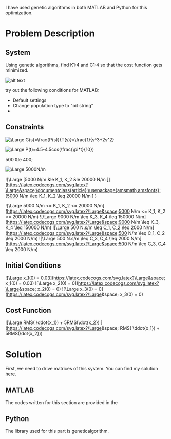 I have used genetic algorithms in both MATLAB and Python for this optimization.

# Problem Description

## System

Using genetic algorithms, find K1:4 and C1:4 so that the cost function gets minimized.

![alt text](https://github.com/sarajahedazad/Optimal-Design-of-a-Suspension-System/blob/main/Suspension_System.JPG)

try out the following conditions for MATLAB:
* Default settings
* Change population type to "bit string"
* 


## Constraints
![\Large G(s)=\frac{P(s)}{T(s)}=\frac{1}{s^3+2s^2}](https://latex.codecogs.com/svg.latex?\Large&space;G(s)=\frac{P(s)}{T(s)}=\frac{1}{s^3+2s^2+11s}) 

![\Large P(t)=4.5-4.5cos(\frac{\pi*t}{10})](https://latex.codecogs.com/svg.latex?\Large&space;P(t)=4.5-4.5cos(\frac{\pi*t}{10})) 


500 &le 400;

![\Large 5000N/m](https://latex.codecogs.com/svg.latex?\Large&space;5000N/m)

![\Large [5000 N/m &le K_1, K_2 &le 20000 N/m \]](https://latex.codecogs.com/svg.latex?\Large&space;\documentclass{article};\usepackage{amsmath,amsfonts};[5000 N/m \leq K_1, K_2 \leq 20000 N/m \] ) 

![\Large 5000 N/m <= K_1, K_2 <= 20000 N/m](https://latex.codecogs.com/svg.latex?\Large&space;5000 N/m <= K_1, K_2 <= 20000 N/m)
![\Large 9000 N/m \leq K_3, K_4 \leq 150000 N/m](https://latex.codecogs.com/svg.latex?\Large&space;9000 N/m \leq K_3, K_4 \leq 150000 N/m)
![\Large 500 N.s/m \leq C_1, C_2 \leq 2000 N/m](https://latex.codecogs.com/svg.latex?\Large&space;500 N/m \leq C_1, C_2 \leq 2000 N/m)
![\Large 500 N.s/m \leq C_3, C_4 \leq 2000 N/m](https://latex.codecogs.com/svg.latex?\Large&space;500 N/m \leq C_3, C_4 \leq 2000 N/m)

## Initial Conditions
![\Large x_1(0) = 0.03](https://latex.codecogs.com/svg.latex?\Large&space; x_1(0) = 0.03)
![\Large x_2(0) = 0](https://latex.codecogs.com/svg.latex?\Large&space; x_2(0) = 0)
![\Large x_3(0) = 0](https://latex.codecogs.com/svg.latex?\Large&space; x_3(0) = 0)


## Cost Function

![\Large RMS( \ddot{x_1}) + 5RMS(\dot{x_2}) ](https://latex.codecogs.com/svg.latex?\Large&space; RMS( \ddot{x_1}) + 5RMS(\dot{x_2}))

# Solution

First, we need to drive matrices of this system. You can find my solution [here]().


## MATLAB
The codes written for this section are provided in the 

## Python

The library used for this part is geneticalgorithm.
